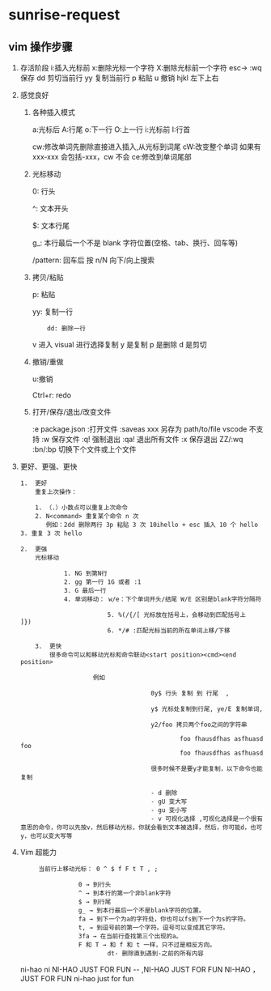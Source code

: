 # sunrise-request

## vim 操作步骤

1.  存活阶段
    i:插入光标前
    x:删除光标一个字符 X:删除光标前一个字符
    esc-> :wq 保存
    dd 剪切当前行
    yy 复制当前行
    p 粘贴
    u 撤销
    hjkl 左下上右

2.  感觉良好

    1.  各种插入模式

        a:光标后 A:行尾 o:下一行 O:上一行 i:光标前 I:行首

        cw:修改单词先删除直接进入插入,从光标到词尾 cW:改变整个单词 如果有 xxx-xxx 会包括-xxx，cw 不会 ce:修改到单词尾部

    2.  光标移动

        0: 行头

        ^: 文本开头

        $: 文本行尾

        g\_: 本行最后一个不是 blank 字符位置(空格、tab、换行、回车等)

        /pattern: 回车后 按 n/N 向下/向上搜索

    3.  拷贝/粘贴

        p: 粘贴

        yy: 复制一行

            	dd: 删除一行

        v 进入 visual 进行选择复制 y 是复制 p 是删除 d 是剪切

    4.  撤销/重做

        u:撤销

        Ctrl+r: redo

    5.  打开/保存/退出/改变文件

        :e package.json :打开文件
        :saveas xxx 另存为 path/to/file vscode 不支持
        :w 保存文件
        :q! 强制退出 :qa! 退出所有文件
        :x 保存退出 ZZ/:wq
        :bn/:bp 切换下个文件或上个文件

3.  更好、更强、更快

        1.  更好
            重复上次操作：

            1. （.）小数点可以重复上次命令
            2. N<command> 重复某个命令 n 次
               例如：2dd 删除两行 3p 粘贴 3 次 10ihello + esc 插入 10 个 hello 3. 重复 3 次 hello

        2.  更强
            光标移动

                	1. NG 到第N行
                	2. gg 第一行 1G 或者 :1
                	3. G 最后一行
                	4. 单词移动： w/e：下个单词开头/结尾 W/E 区别是blank字符分隔符

                				5. %(/{/[ 光标放在括号上，会移动到匹配括号上  ]})
                				6. */# :匹配光标当前的所在单词上移/下移

            3.  更快
                很多命令可以和移动光标和命令联动<start position><cmd><end position>

                    		例如

        									0y$ 行头 复制 到 行尾  ,

        									y$ 光标处复制到行尾, ye/E 复制单词,

        									y2/foo 拷贝两个foo之间的字符串

        											foo fhausdfhas asfhuasd foo
        											foo fhausdfhas asfhuasd

        									很多时候不是要y才能复制，以下命令也能复制

        									- d 删除
        									- gU 变大写
        									- gu 变小写
        									- v 可视化选择 ,可视化选择是一个很有意思的命令，你可以先按v，然后移动光标，你就会看到文本被选择，然后，你可能d，也可y，也可以变大写等

4.  Vim 超能力

             当前行上移动光标： 0 ^ $ f F t T , ;

           				0 → 到行头
           				^ → 到本行的第一个非blank字符
           				$ → 到行尾
           				g_ → 到本行最后一个不是blank字符的位置。
           				fa → 到下一个为a的字符处，你也可以fs到下一个为s的字符。
           				t, → 到逗号前的第一个字符。逗号可以变成其它字符。
           				3fa → 在当前行查找第三个出现的a。
           				F 和 T → 和 f 和 t 一样，只不过是相反方向。
        						dt- 删除直到遇到-之前的所有内容

    ni-hao
    ni
    NI-HAO JUST FOR FUN
    -- ,NI-HAO JUST FOR FUN
    NI-HAO ，JUST FOR FUN
    ni-hao just for fun
